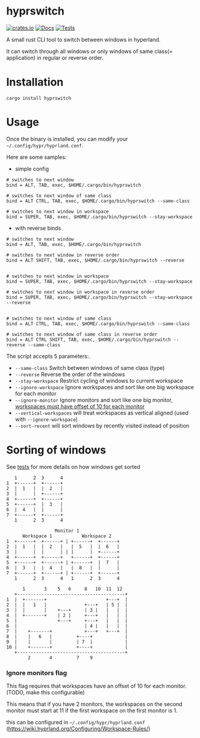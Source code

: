 # hyprswitch

[![crates.io](https://img.shields.io/crates/v/hyprswitch.svg)](https://crates.io/crates/hyprswitch)
[![Docs](https://docs.rs/built/badge.svg)](https://docs.rs/hyprswitch)
[![Tests](https://github.com/h3rmt/hyprswitch/actions/workflows/rust.yml/badge.svg)](https://github.com/h3rmt/hyprswitch/actions/workflows/rust.yml)

A small rust CLI tool to switch between windows in hyperland.

It can switch through all windows or only windows of same class(= application) in regular or reverse order.


# Installation
`
cargo install hyprswitch
`

# Usage
Once the binary is installed, you can modify your `~/.config/hypr/hyprland.conf`.

Here are some samples:

- simple config
```
# switches to next window
bind = ALT, TAB, exec, $HOME/.cargo/bin/hyprswitch

# switches to next window of same class
bind = ALT CTRL, TAB, exec, $HOME/.cargo/bin/hyprswitch --same-class

# switches to next window in workspace
bind = SUPER, TAB, exec, $HOME/.cargo/bin/hyprswitch --stay-workspace
```

- with reverse binds
```
# switches to next window
bind = ALT, TAB, exec, $HOME/.cargo/bin/hyprswitch

# switches to next window in reverse order
bind = ALT SHIFT, TAB, exec, $HOME/.cargo/bin/hyprswitch --reverse


# switches to next window in workspace
bind = SUPER, TAB, exec, $HOME/.cargo/bin/hyprswitch --stay-workspace

# switches to next window in workspace in reverse order
bind = SUPER, TAB, exec, $HOME/.cargo/bin/hyprswitch --stay-workspace --reverse


# switches to next window of same class
bind = ALT CTRL, TAB, exec, $HOME/.cargo/bin/hyprswitch --same-class

# switches to next window of same class in reverse order
bind = ALT CTRL SHIFT, TAB, exec, $HOME/.cargo/bin/hyprswitch --reverse --same-class
```

The script accepts 5 parameters:.
- `--same-class` Switch between windows of same class (type)
- `--reverse` Reverse the order of the windows
- `--stay-workspace` Restrict cycling of windows to current workspace
- `--ignore-workspace` Ignore workspaces and sort like one big workspace for each monitor
- `--ignore-monitor` Ignore monitors and sort like one big monitor, [workspaces must have offset of 10 for each monitor ](#ignore-monitors-flag)
- `--vertical-workspaces` will treat workspaces as vertical aligned (used with `--ignore-workspace`)
- `--sort-recent` will sort windows by recently visited instead of position

# Sorting of windows
See [tests](/tests) for more details on how windows get sorted

```
   1      2  3      4
1  +------+  +------+
2  |  1   |  |  2   |
3  |      |  +------+
4  +------+  +------+
5  +------+  |  3   |
6  |  4   |  |      |
7  +------+  +------+
   1      2  3      4
```
```
                  Monitor 1
      Workspace 1           Workspace 2
1  +------+  +------+ | +------+  +------+
2  |  1   |  |  2   |   |  5   |  |  6   |
3  |      |  |      | | |      |  +------+
4  +------+  +------+   +------+  +------+
5  +------+  +------+ | +------+  |  7   |
6  |  3   |  |  4   |   |  8   |  |      |
7  +------+  +------+ | +------+  +------+
   1      2  3      4   1      2  3      4
```
```
      1       3    5   6     8   10  11  12
   +----------------------------------------+
1  |  +-------+                      +---+  |
2  |  |   1   |              +---+   | 5 |  |
3  |  |       |    +---+     | 3 |   |   |  |
4  |  +-------+    | 2 |     +---+   |   |  |
5  |               +---+     +---+   |   |  |
6  |                         | 4 |   |   |  |
7  |    +-------+            +---+   +---+  |
8  |    |   6   |         +----+            |
9  |    |       |         | 7  |            |
10 |    +-------+         +----+            |
   +----------------------------------------+
        2       4         7    9
```

### Ignore monitors flag
This flag requires that workspaces have an offset of 10 for each monitor. (TODO, make this configurable)

This means that if you have 2 monitors, the workspaces on the second monitor must start at 11 if the first workspace on the first monitor is 1.

this can be configured in `~/.config/hypr/hyprland.conf` (https://wiki.hyprland.org/Configuring/Workspace-Rules/)
